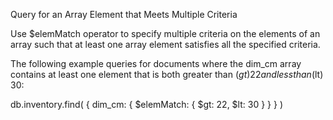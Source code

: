 Query for an Array Element that Meets Multiple Criteria

Use $elemMatch operator to specify multiple criteria on the elements of an array such that at least one array element satisfies all the specified criteria.

The following example queries for documents where the dim_cm array contains at least one element that is both greater than ($gt) 22 and less than ($lt) 30:

db.inventory.find( { dim_cm: { $elemMatch: { $gt: 22, $lt: 30 } } } )

